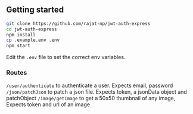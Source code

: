## Getting started

```bash
git clone https://github.com/rajat-np/jwt-auth-express
cd jwt-auth-express
npm install
cp .example.env .env
npm start
```

Edit the `.env` file to set the correct env variables.

### Routes

`/user/authenticate` to authenticate a user. Expects email, password
`/json/patchJson` to patch a json file. Expects token, a jsonData object and patchObject
`/image/getImage` to get a 50x50 thumbnail of any image, Expects token and url of an image
